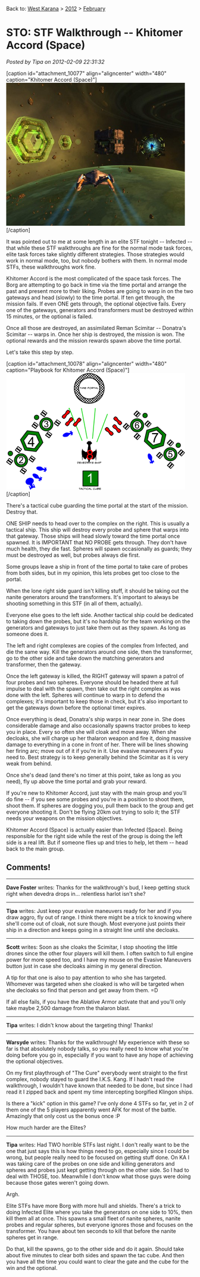 Back to: [West Karana](/posts/westkarana.md) > [2012](/posts/2012/westkarana.md) > [February](./westkarana.md)
# STO: STF Walkthrough -- Khitomer Accord (Space)

*Posted by Tipa on 2012-02-09 22:31:32*

[caption id="attachment\_10077" align="aligncenter" width="480" caption="Khitomer Accord (Space)"][![](../../../uploads/2012/02/GameClient-2012-01-23-21-21-10-15-480x384.jpg "Khitomer Accord (Space)")](../../../uploads/2012/02/GameClient-2012-01-23-21-21-10-15.jpg)[/caption]

It was pointed out to me at some length in an elite STF tonight -- Infected -- that while these STF walkthroughs are fine for the normal mode task forces, elite task forces take slightly different strategies. Those strategies would work in normal mode, too, but nobody bothers with them. In normal mode STFs, these walkthroughs work fine.

Khitomer Accord is the most complicated of the space task forces. The Borg are attempting to go back in time via the time portal and arrange the past and present more to their liking. Probes are going to warp in on the two gateways and head (slowly) to the time portal. If ten get through, the mission fails. If even ONE gets through, the optional objective fails. Every one of the gateways, generators and transformers must be destroyed within 15 minutes, or the optional is failed.

Once all those are destroyed, an assimilated Reman Scimitar -- Donatra's Scimitar -- warps in. Once her ship is destroyed, the mission is won. The optional rewards and the mission rewards spawn above the time portal.

Let's take this step by step.

[caption id="attachment\_10078" align="aligncenter" width="480" caption="Playbook for Khitomer Accord (Space)"][![](../../../uploads/2012/02/khitomer-480x313.png "Playbook for Khitomer Accord (Space)")](../../../uploads/2012/02/khitomer.png)[/caption]

There's a tactical cube guarding the time portal at the start of the mission. Destroy that.

ONE SHIP needs to head over to the complex on the right. This is usually a tactical ship. This ship will destroy every probe and sphere that warps into that gateway. Those ships will head slowly toward the time portal once spawned. It is IMPORTANT that NO PROBE gets through. They don't have much health, they die fast. Spheres will spawn occasionally as guards; they must be destroyed as well, but probes always die first.

Some groups leave a ship in front of the time portal to take care of probes from both sides, but in my opinion, this lets probes get too close to the portal.

When the lone right side guard isn't killing stuff, it should be taking out the nanite generators around the transformers. It's important to always be shooting something in this STF (in all of them, actually).

Everyone else goes to the left side. Another tactical ship could be dedicated to taking down the probes, but it's no hardship for the team working on the generators and gateways to just take them out as they spawn. As long as someone does it.

The left and right complexes are copies of the complex from Infected, and die the same way. Kill the generators around one side, then the transformer, go to the other side and take down the matching generators and transformer, then the gateway.

Once the left gateway is killed, the RIGHT gateway will spawn a patrol of four probes and two spheres. Everyone should be headed there at full impulse to deal with the spawn, then take out the right complex as was done with the left. Spheres will continue to warp in to defend the complexes; it's important to keep those in check, but it's also important to get the gateways down before the optional timer expires.

Once everything is dead, Donatra's ship warps in near zone in. She does considerable damage and also occasionally spawns tractor probes to keep you in place. Every so often she will cloak and move away. When she decloaks, she will charge up her thalaron weapon and fire it, doing massive damage to everything in a cone in front of her. There will be lines showing her firing arc; move out of it if you're in it. Use evasive maneuvers if you need to. Best strategy is to keep generally behind the Scimitar as it is very weak from behind.

Once she's dead (and there's no timer at this point, take as long as you need), fly up above the time portal and grab your reward.

If you're new to Khitomer Accord, just stay with the main group and you'll do fine -- if you see some probes and you're in a position to shoot them, shoot them. If spheres are dogging you, pull them back to the group and get everyone shooting it. Don't be flying 20km out trying to solo it; the STF needs your weapons on the mission objectives.

Khitomer Accord (Space) is actually easier than Infected (Space). Being responsible for the right side while the rest of the group is doing the left side is a real lift. But if someone flies up and tries to help, let them -- head back to the main group.

## Comments!

---

**Dave Foster** writes: Thanks for the walkthrough's bud, I keep getting stuck right when devedra drops in... relentless harlot isn't she?

---

**Tipa** writes: Just keep your evasive maneuvers ready for her and if you draw aggro, fly out of range. I think there might be a trick to knowing where she'll come out of cloak, not sure though. Most everyone just points their ship in a direction and keeps going in a straight line until she decloaks.

---

**Scott** writes: Soon as she cloaks the Scimitar, I stop shooting the little drones since the other four players will kill them. I often switch to full engine power for more speed too, and I have my mouse on the Evasive Maneuvers button just in case she decloaks aiming in my general direction.

A tip for that one is also to pay attention to who she has targeted. Whomever was targeted when she cloaked is who will be targeted when she decloaks so find that person and get away from them. =D

If all else fails, if you have the Ablative Armor activate that and you'll only take maybe 2,500 damage from the thalaron blast.

---

**Tipa** writes: I didn't know about the targeting thing! Thanks!

---

**Warsyde** writes: Thanks for the walkthrough! My experience with these so far is that absolutely nobody talks, so you really need to know what you're doing before you go in, especially if you want to have any hope of achieving the optional objectives. 

On my first playthrough of "The Cure" everybody went straight to the first complex, nobody stayed to guard the I.K.S. Kang. If I hadn't read the walkthrough, I wouldn't have known that needed to be done, but since I had read it I zipped back and spent my time intercepting borgified Klingon ships.

Is there a "kick" option in this game? I've only done 4 STFs so far, yet in 2 of them one of the 5 players apparently went AFK for most of the battle. Amazingly that only cost us the bonus once :P

How much harder are the Elites?

---

**Tipa** writes: Had TWO horrible STFs last night. I don't really want to be the one that just says this is how things need to go, especially since I could be wrong, but people really need to be focused on getting stuff done. On KA I was taking care of the probes on one side and killing generators and spheres and probes just kept getting through on the other side. So I had to deal with THOSE, too. Meanwhile I don't know what those guys were doing because those gates weren't going down.

Argh.

Elite STFs have more Borg with more hull and shields. There's a trick to doing Infected Elite where you take the generators on one side to 10%, then kill them all at once. This spawns a small fleet of nanite spheres, nanite probes and regular spheres, but everyone ignores those and focuses on the transformer. You have about ten seconds to kill that before the nanite spheres get in range.

Do that, kill the spawns, go to the other side and do it again. Should take about five minutes to clear both sides and spawn the tac cube. And then you have all the time you could want to clear the gate and the cube for the win and the optional.

